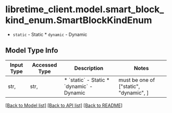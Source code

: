 # libretime_client.model.smart_block_kind_enum.SmartBlockKindEnum

* `static` - Static * `dynamic` - Dynamic

## Model Type Info
Input Type | Accessed Type | Description | Notes
------------ | ------------- | ------------- | -------------
str,  | str,  | * &#x60;static&#x60; - Static * &#x60;dynamic&#x60; - Dynamic | must be one of ["static", "dynamic", ] 

[[Back to Model list]](../../README.md#documentation-for-models) [[Back to API list]](../../README.md#documentation-for-api-endpoints) [[Back to README]](../../README.md)


